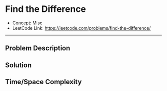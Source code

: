 # Find the Difference

- Concept: Misc
- LeetCode Link: https://leetcode.com/problems/find-the-difference/

---

## Problem Description

## Solution

## Time/Space Complexity

